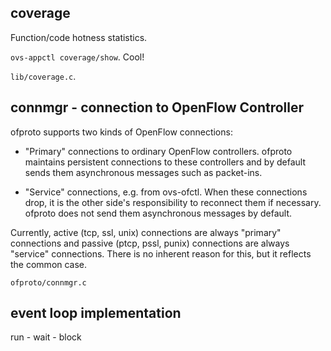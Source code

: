 ## coverage
Function/code hotness statistics.

`ovs-appctl coverage/show`. Cool!

`lib/coverage.c`.

## connmgr - connection to OpenFlow Controller
 ofproto supports two kinds of OpenFlow connections:

   - "Primary" connections to ordinary OpenFlow controllers.  ofproto
     maintains persistent connections to these controllers and by default
     sends them asynchronous messages such as packet-ins.

   - "Service" connections, e.g. from ovs-ofctl.  When these connections
     drop, it is the other side's responsibility to reconnect them if
     necessary.  ofproto does not send them asynchronous messages by default.

 Currently, active (tcp, ssl, unix) connections are always "primary"
 connections and passive (ptcp, pssl, punix) connections are always "service"
 connections.  There is no inherent reason for this, but it reflects the
 common case.

`ofproto/connmgr.c`

## event loop implementation
run - wait - block

